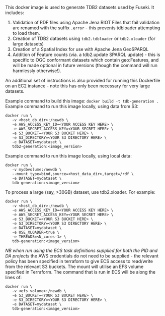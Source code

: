 This docker image is used to generate TDB2 datasets used by Fuseki.
It includes:

1. Validation of RDF files using Apache Jena RIOT
   Files that fail validation are renamed with the suffix `.error` - this prevents tdbloader attempting to load them.
2. Creation of TDB2 datasets using `tdb2.tdbloader` or `tdb2.xloader` (for large datasets)
3. Creation of a Spatial Index for use with Apache Jena GeoSPARQL
4. Addition of Feature counts (via. a tdb2.update SPARQL update) - this is specific to OGC conformant datasets which contain geo:Features, and will be made optional in future versions (though the command will run harmlessly otherwise!).

An additional set of instructions is also provided for running this Dockerfile on an EC2 instance - note this has only been necessary for very large datasets.

Example command to build this image:
`docker build -t tdb-generation .`
Example command to run this image locally, using data from S3:
```
docker run \
   -v <host_db_dir>:/newdb \
   -e AWS_ACCESS_KEY_ID=<YOUR ACCESS KEY HERE> \
   -e AWS_SECRET_ACCESS_KEY=<YOUR SECRET HERE> \
   -e S3_BUCKET=<YOUR S3 BUCKET HERE> \
   -e S3_DIRECTORY=<YOUR S3 DIRECTORY HERE> \
   -e DATASET=mydataset \
   tdb2-generation:<image_version>
```

Example command to run this image locally, using local data:
```
docker run \
   -v mydbvolume:/newdb \
   --mount type=bind,source=<host_data_dir>,target=/rdf \
   -e DATASET=mydataset \
   tdb-generation:<image_version>
```

To process a large (say, >30GB) dataset, use tdb2.xloader. For example:

```
docker run \
   -v <host_db_dir>:/newdb \
   -e AWS_ACCESS_KEY_ID=<YOUR ACCESS KEY HERE> \
   -e AWS_SECRET_ACCESS_KEY=<YOUR SECRET HERE> \
   -e S3_BUCKET=<YOUR S3 BUCKET HERE> \
   -e S3_DIRECTORY=<YOUR S3 DIRECTORY HERE> \
   -e DATASET=mydataset \
   -e USE_XLOADER=true \
   -e THREADS=<N_cores-1> \
   tdb-generation:<image_version>
```

_NB when run using the ECS task definitions supplied for both the PID and DA projects_ the AWS credentials do not need to be supplied - the relevant policy has been specified in terraform to give ECS access to read/write from the relevant S3 buckets. The mount will utilise an EFS volume specified in Terraform. The command that is run in ECS will be along the lines of:

```
docker run \
   -v <efs_volume>:/newdb \
   -e S3_BUCKET=<YOUR S3 BUCKET HERE> \
   -e S3_DIRECTORY=<YOUR S3 DIRECTORY HERE> \
   -e DATASET=mydataset \
   tdb-generation:<image_version>
```